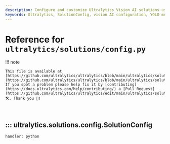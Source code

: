 ```yaml
---
description: Configure and customize Ultralytics Vision AI solutions using the SolutionConfig class. Define model paths, regions of interest, visualization options, tracking parameters, and keypoint analytics with a clean, type-safe dataclass structure for scalable development.
keywords: Ultralytics, SolutionConfig, vision AI configuration, YOLO models, Python dataclass, object detection, region of interest, tracking, keypoint analytics, computer vision, model inference, object counting, heatmaps, parking management, research
---
```


# Reference for `ultralytics/solutions/config.py`

!!! note

    This file is available at [https://github.com/ultralytics/ultralytics/blob/main/ultralytics/solutions/config.py](https://github.com/ultralytics/ultralytics/blob/main/ultralytics/solutions/config.py). If you spot a problem please help fix it by [contributing](https://docs.ultralytics.com/help/contributing/) a [Pull Request](https://github.com/ultralytics/ultralytics/edit/main/ultralytics/solutions/config.py) 🛠️. Thank you 🙏!

<br>

## ::: ultralytics.solutions.config.SolutionConfig
    handler: python

<br><br>
